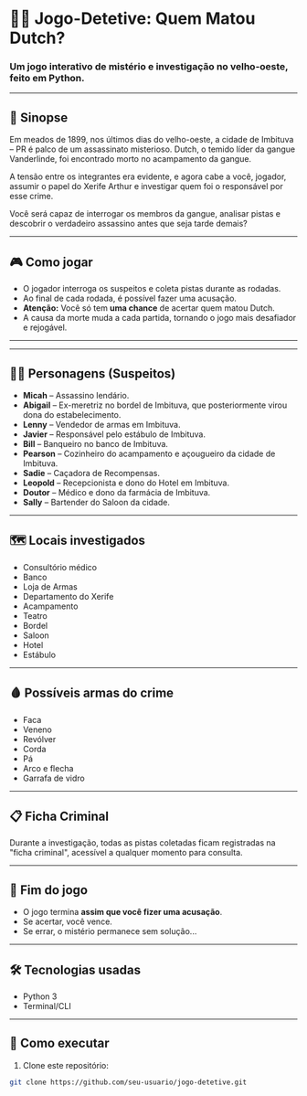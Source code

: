 # 🕵️‍♀️ Jogo-Detetive: Quem Matou Dutch?

### Um jogo interativo de mistério e investigação no velho-oeste, feito em Python.

---

## 🔎 Sinopse

Em meados de 1899, nos últimos dias do velho-oeste, a cidade de Imbituva – PR é palco de um assassinato misterioso. Dutch, o temido líder da gangue Vanderlinde, foi encontrado morto no acampamento da gangue.

A tensão entre os integrantes era evidente, e agora cabe a você, jogador, assumir o papel do Xerife Arthur e investigar quem foi o responsável por esse crime.

Você será capaz de interrogar os membros da gangue, analisar pistas e descobrir o verdadeiro assassino antes que seja tarde demais?

---

## 🎮 Como jogar

- O jogador interroga os suspeitos e coleta pistas durante as rodadas.
- Ao final de cada rodada, é possível fazer uma acusação.
- **Atenção:** Você só tem **uma chance** de acertar quem matou Dutch.
- A causa da morte muda a cada partida, tornando o jogo mais desafiador e rejogável.

---

---

## 🧑‍🎭 Personagens (Suspeitos)

- **Micah** – Assassino lendário.  
- **Abigail** – Ex-meretriz no bordel de Imbituva, que posteriormente virou dona do estabelecimento.  
- **Lenny** – Vendedor de armas em Imbituva.  
- **Javier** – Responsável pelo estábulo de Imbituva.  
- **Bill** – Banqueiro no banco de Imbituva.  
- **Pearson** – Cozinheiro do acampamento e açougueiro da cidade de Imbituva.  
- **Sadie** – Caçadora de Recompensas.  
- **Leopold** – Recepcionista e dono do Hotel em Imbituva.  
- **Doutor** – Médico e dono da farmácia de Imbituva.  
- **Sally** – Bartender do Saloon da cidade.  

---

## 🗺️ Locais investigados

- Consultório médico  
- Banco  
- Loja de Armas  
- Departamento do Xerife  
- Acampamento  
- Teatro  
- Bordel  
- Saloon  
- Hotel  
- Estábulo  

---

## 🩸 Possíveis armas do crime

- Faca  
- Veneno  
- Revólver  
- Corda  
- Pá  
- Arco e flecha  
- Garrafa de vidro  

---

## 📋 Ficha Criminal

Durante a investigação, todas as pistas coletadas ficam registradas na "ficha criminal", acessível a qualquer momento para consulta.

---

## 🛑 Fim do jogo

- O jogo termina **assim que você fizer uma acusação**.
- Se acertar, você vence.
- Se errar, o mistério permanece sem solução...

---

## 🛠️ Tecnologias usadas

- Python 3
- Terminal/CLI

---

## 🚀 Como executar

1. Clone este repositório:
```bash
git clone https://github.com/seu-usuario/jogo-detetive.git
